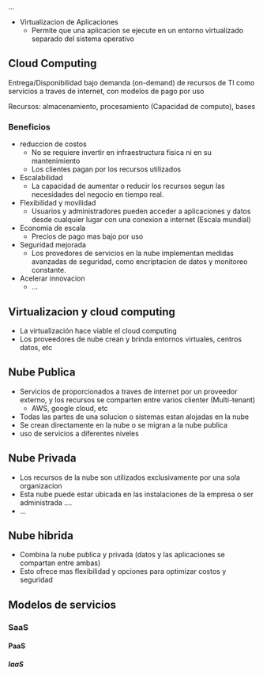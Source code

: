 ...




- Virtualizacion de Aplicaciones
	- Permite que una aplicacion se ejecute en un entorno virtualizado separado del sistema operativo

## Cloud Computing
Entrega/Disponibilidad bajo demanda (on-demand) de recursos de TI como servicios a traves de internet, con modelos de pago por uso

Recursos: almacenamiento, procesamiento (Capacidad de computo), bases

### Beneficios
- reduccion de costos
	- No se requiere invertir en infraestructura fisica ni en su mantenimiento
	- Los clientes pagan por los recursos utilizados
- Escalabilidad
	- La capacidad de aumentar o reducir los recursos segun las necesidades del negocio en tiempo real.
- Flexibilidad y movilidad
	- Usuarios y administradores pueden acceder a aplicaciones y datos desde cualquier lugar con una conexion a internet (Escala mundial)
- Economia de escala
	- Precios de pago mas bajo por uso
- Seguridad mejorada
	- Los provedores de servicios en la nube implementan medidas avanzadas de seguridad, como encriptacion de datos y monitoreo constante.
- Acelerar innovacion
	- ...

## Virtualizacion y cloud computing
- La virtualización hace viable el cloud computing
- Los proveedores de nube crean y brinda entornos virtuales, centros datos, etc


## Nube Publica
- Servicios de proporcionados a traves de internet por un proveedor externo, y los recursos se comparten entre varios clienter (Multi-tenant)
	- AWS, google cloud, etc
- Todas las partes de una solucion o sistemas estan alojadas en la nube
- Se crean directamente en la nube o se migran a la nube publica
- uso de servicios a diferentes niveles


## Nube Privada
- Los recursos de la nube son utilizados exclusivamente por una sola organizacion
- Esta nube puede estar ubicada en las instalaciones de la empresa o ser administrada ....
- ...


## Nube hibrida
- Combina la nube publica y privada (datos y las aplicaciones se compartan entre ambas)
- Esto ofrece mas flexibilidad y opciones para optimizar costos y seguridad


## Modelos de servicios
### SaaS
#### PaaS
##### IaaS
